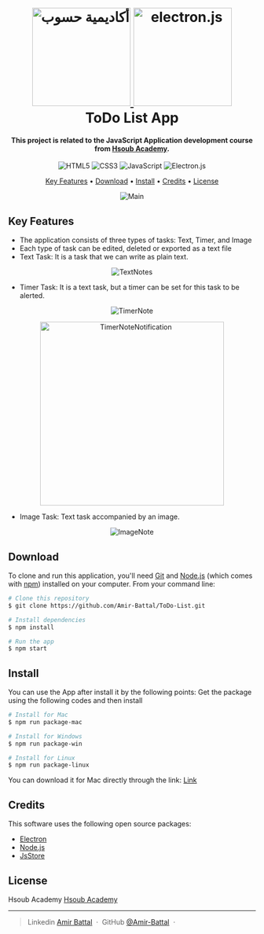 <h1 align="center">
  <br>
  <a href="https://academy.hsoub.com/learn/javascript-application-development/">
    <img src="https://avatars.githubusercontent.com/u/12829424?s=200&v=4" alt="أكاديمية حسوب" width="200">
    <img src="https://pbs.twimg.com/profile_images/730268134460903424/8WOgriUU_400x400.jpg" alt="electron.js" width="200">
  </a>
  <br>
  ToDo List App
  <br>
</h1>

<h4 align="center">This project is related to the JavaScript Application development course from <a href="https://academy.hsoub.com/learn/javascript-application-development/" target="_blank">Hsoub Academy</a>.</h4>

<div align="center">
  
  ![HTML5](https://img.shields.io/badge/html5-%23E34F26.svg?style=for-the-badge&logo=html5&logoColor=white)
  ![CSS3](https://img.shields.io/badge/css3-%231572B6.svg?style=for-the-badge&logo=css3&logoColor=white)
  ![JavaScript](https://img.shields.io/badge/javascript-%23323330.svg?style=for-the-badge&logo=javascript&logoColor=%23F7DF1E)
  ![Electron.js](https://img.shields.io/badge/Electron-191970?style=for-the-badge&logo=Electron&logoColor=white)
</div>

<p align="center">
  <a href="#key-features">Key Features</a> •
  <a href="#download">Download</a> •
  <a href="#install">Install</a> •
  <a href="#credits">Credits</a> •
  <a href="#license">License</a>
</p>

<div align="center">
  
  ![Main](https://github.com/Amir-Battal/ToDo-List/assets/125479553/32930f11-9396-4a84-8b52-043d30a89ad7)
</div>

## Key Features

* The application consists of three types of tasks: Text, Timer, and Image
* Each type of task can be edited, deleted or exported as a text file
* Text Task: It is a task that we can write as plain text.
<div align="center">
  
  ![TextNotes](https://github.com/Amir-Battal/ToDo-List/assets/125479553/5d5b3bb6-ea30-426f-9aa8-c729041830e0)
</div>
  

* Timer Task: It is a text task, but a timer can be set for this task to be alerted.
<div align="center">
  
  ![TimerNote](https://github.com/Amir-Battal/ToDo-List/assets/125479553/1e27e0a8-a85d-4db8-9f7a-28e085612e49)

  <img width="374" alt="TimerNoteNotification" src="https://github.com/Amir-Battal/ToDo-List/assets/125479553/4c34f522-d044-4a76-9cda-90085e325e60">

  
</div>


* Image Task: Text task accompanied by an image.
<div align="center">
  
  ![ImageNote](https://github.com/Amir-Battal/ToDo-List/assets/125479553/d68c9dac-5be6-45e6-a6fd-22520e44e84b)
</div>


## Download

To clone and run this application, you'll need [Git](https://git-scm.com) and [Node.js](https://nodejs.org/en/download/) (which comes with [npm](http://npmjs.com)) installed on your computer. From your command line:

```bash
# Clone this repository
$ git clone https://github.com/Amir-Battal/ToDo-List.git

# Install dependencies
$ npm install

# Run the app
$ npm start
```


## Install

You can use the App after install it by the following points:
Get the package using the following codes and then install
```bash
# Install for Mac
$ npm run package-mac

# Install for Windows
$ npm run package-win

# Install for Linux
$ npm run package-linux
```

You can download it for Mac directly through the link:
<a href="https://drive.google.com/file/d/1o-6SO1oQ7bzdDAwfR71sotWMRPLMRdYN/view?usp=sharing">Link</a>


## Credits

This software uses the following open source packages:

- [Electron](http://electron.atom.io/)
- [Node.js](https://nodejs.org/)
- [JsStore](https://jsstore.net/)


## License

Hsoub Academy [Hsoub Academy](https://academy.hsoub.com/)

---

> Linkedin [Amir Battal](https://www.linkedin.com/in/amir-battal/) &nbsp;&middot;&nbsp;
> GitHub [@Amir-Battal](https://github.com/Amir-Battal) &nbsp;&middot;&nbsp;

  
